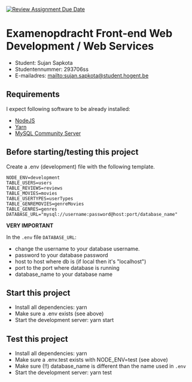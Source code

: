 [![Review Assignment Due Date](https://classroom.github.com/assets/deadline-readme-button-24ddc0f5d75046c5622901739e7c5dd533143b0c8e959d652212380cedb1ea36.svg)](https://classroom.github.com/a/snPWRHYg)

# Examenopdracht Front-end Web Development / Web Services

- Student: Sujan Sapkota
- Studentennummer: 293706ss
- E-mailadres: <mailto:sujan.sapkota@student.hogent.be>

## Requirements

I expect following software to be already installed:

- [NodeJS](https://nodejs.org)
- [Yarn](https://yarnpkg.com)
- [MySQL Community Server](https://dev.mysql.com/downloads/mysql/)

## Before starting/testing this project

Create a .env (development) file with the following template.

```
NODE_ENV=development
TABLE_USERS=users
TABLE_REVIEWS=reviews
TABLE_MOVIES=movies
TABLE_USERTYPES=userTypes
TABLE_GENREMOVIES=genreMovies
TABLE_GENRES=genres
DATABASE_URL="mysql://username:password@host:port/database_name"
```

**VERY IMPORTANT**

In the `.env` file `DATABASE_URL`:

- change the username to your database username.
- password to your database password
- host to host where db is (if local then it's "localhost")
- port to the port where database is running
- database_name to your database name

## Start this project

- Install all dependencies: yarn
- Make sure a .env exists (see above)
- Start the development server: yarn start

## Test this project

- Install all dependencies: yarn
- Make sure a .env.test exists with NODE_ENV=test (see above)
- Make sure (!!) database_name is different than the name used in `.env`
- Start the development server: yarn test
